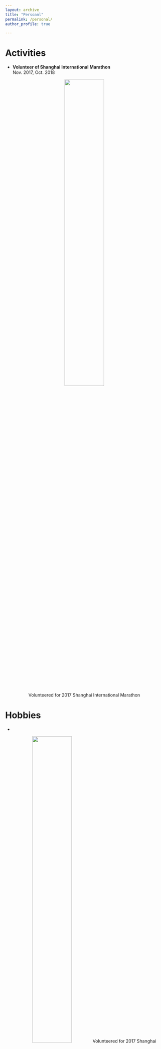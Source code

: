 ```yaml
---
layout: archive
title: "Persoanl"
permalink: /personal/
author_profile: true

---
```

# Activities
* **Volunteer of Shanghai International Marathon**
<br>Nov. 2017, Oct. 2018
<center>
    <img src="https://renjie-woo.github.io/images/personal/mrs.JPG" width="50%" /><br>
    <span>Volunteered for 2017 Shanghai International Marathon</span>
</center>


# Hobbies
* 
<center>
<img src="https://renjie-woo.github.io/images/personal/google.JPG" width="50%" />
<span>Volunteered for 2017 Shanghai International Marathon</span>
</center>

